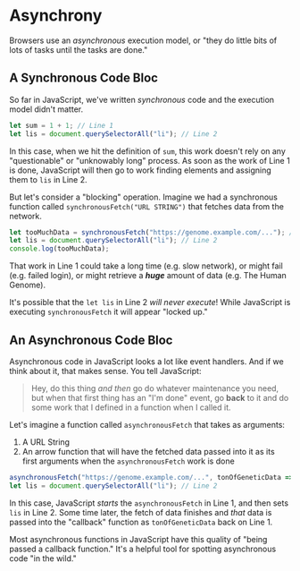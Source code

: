 # Asynchrony

Browsers use an _asynchronous_ execution model, or "they do little bits of lots of tasks until the tasks are done."

## A Synchronous Code Bloc

So far in JavaScript, we've written _synchronous_ code and the execution model didn't matter.

```js
let sum = 1 + 1; // Line 1
let lis = document.querySelectorAll("li"); // Line 2
```

In this case, when we hit the definition of `sum`, this work doesn't rely on any "questionable" or "unknowably long" process. As soon as the work of Line 1 is done, JavaScript will then go to work finding elements and assigning them to `lis` in Line 2.

But let's consider a "blocking" operation. Imagine we had a synchronous function called `synchronousFetch("URL STRING")` that fetches data from the network.

```js
let tooMuchData = synchronousFetch("https://genome.example.com/..."); // Line 1
let lis = document.querySelectorAll("li"); // Line 2
console.log(tooMuchData);
```

That work in Line 1 could take a long time (e.g. slow network), or might fail (e.g. failed login), or might retrieve a **_huge_** amount of data (e.g. The Human Genome).

It's possible that the `let lis` in Line 2 _will never execute_! While JavaScript is executing `synchronousFetch` it will appear "locked up."

## An Asynchronous Code Bloc

Asynchronous code in JavaScript looks a lot like event handlers. And if we think about it, that makes sense. You tell JavaScript:

>Hey, do this thing _and then_ go do whatever maintenance you need, but when that first thing has an "I'm done" event, go **back** to it and do some work that I defined in a function when I called it.

Let's imagine a function called `asynchronousFetch` that takes as arguments:

1. A URL String
2. An arrow function that will have the fetched data passed into it as its first arguments when the `asynchronousFetch` work is done

```js
asynchronousFetch("https://genome.example.com/...", tonOfGeneticData => sequenceClone(tonOfGeneticData)); // Line 1
let lis = document.querySelectorAll("li"); // Line 2
```

In this case, JavaScript _starts_ the `asynchronousFetch` in Line 1, and then sets `lis` in Line 2. Some time later, the fetch of data finishes and _that_ data is passed into the "callback" function as `tonOfGeneticData` back on Line 1.

Most asynchronous functions in JavaScript have this quality of "being passed a callback function." It's a helpful tool for spotting asynchronous code "in the wild."
